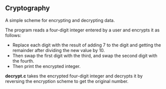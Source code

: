 ## Cryptography

A simple scheme for encrypting and decrypting data.

The program reads a four-digit integer entered by a user and encrypts it as follows: 
* Replace each digit with the result of adding 7 to the digit and getting the remainder after dividing the new value by 10. 
* Then swap the first digit with the third, and swap the second digit with the fourth.
* Then print the encrypted integer. 

**decrypt.c** takes the encrypted four-digit integer and decrypts it by reversing the encryption scheme to get the original number.